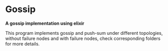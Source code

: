 # Gossip

**A gossip implementation using elixir**

This program implements gossip and push-sum under different topologies, without failure nodes and with failure nodes, check corresponding folders for more details.
